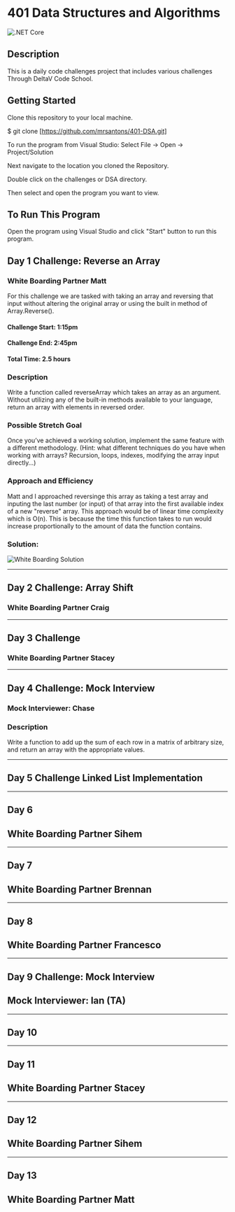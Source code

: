 # 401 Data Structures and Algorithms

![.NET Core](https://github.com/mrsantons/401-DSA/workflows/.NET%20Core/badge.svg)

## Description
This is a daily code challenges project that includes various challenges Through DeltaV Code School.

## Getting Started
Clone this repository to your local machine.

$ git clone [https://github.com/mrsantons/401-DSA.git]

To run the program from Visual Studio:
Select File -> Open -> Project/Solution

Next navigate to the location you cloned the Repository.

Double click on the challenges or DSA directory.

Then select and open the program you want to view.

## To Run This Program
Open the program using Visual Studio and click "Start" button to run this program.

## Day 1 Challenge: Reverse an Array
### White Boarding Partner Matt 
For this challenge we are tasked with taking an array and reversing that input without altering the original array or using the built in method of Array.Reverse(). 
#### Challenge Start: 1:15pm
#### Challenge End: 2:45pm
#### Total Time: 2.5 hours
### Description
Write a function called reverseArray which takes an array as an argument. Without utilizing any of the built-in methods available to your language, return an array with elements in reversed order.

### Possible Stretch Goal
Once you’ve achieved a working solution, implement the same feature with a different methodology. (Hint: what different techniques do you have when working with arrays? Recursion, loops, indexes, modifying the array input directly…)

### Approach and Efficiency
Matt and I approached reversinge this array as taking a test array and inputing the last number (or input) of that array into the first available index of a new "reverse" array.
This approach would be of linear time complexity which is O(n). This is because the time this function takes to run would increase proportionally to the amount of data the function contains. 
### Solution: 
![White Boarding Solution](https://github.com/mrsantons/401-DSA/blob/master/assets/reverseArrayWhiteboard.jpg)

<hr/>

## Day 2 Challenge: Array Shift
### White Boarding Partner Craig


<hr/>

## Day 3 Challenge
### White Boarding Partner Stacey


<hr/>

## Day 4 Challenge: Mock Interview 
### Mock Interviewer: Chase

### Description 
Write a function to add up the sum of each row in a matrix of arbitrary size, and return an array with the appropriate values.


<hr/>

## Day 5 Challenge Linked List Implementation

<hr/>

## Day 6
## White Boarding Partner Sihem

<hr/>

## Day 7
## White Boarding Partner Brennan

<hr/>

## Day 8
## White Boarding Partner Francesco

<hr/>

## Day 9 Challenge: Mock Interview
## Mock Interviewer: Ian (TA)


<hr/>

## Day 10

<hr/>

## Day 11
## White Boarding Partner Stacey

<hr/>

## Day 12
## White Boarding Partner Sihem



<hr/>

## Day 13
## White Boarding Partner Matt




